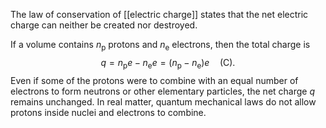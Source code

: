 The law of conservation of [[electric charge]] states that the net electric charge can neither be created nor destroyed.

If a volume contains $n_{\text{p}}$ protons and $n_{\text{e}}$ electrons, then the total charge is
$$q=n_{\text{p}}e-n_{\text{e}}e=(n_{\text{p}}-n_{\text{e}})e \quad \text{(C)}.$$
Even if some of the protons were to combine with an equal number of electrons to form neutrons or other elementary particles, the net charge $q$ remains unchanged. In real matter, quantum mechanical laws do not allow protons inside nuclei and electrons to combine.